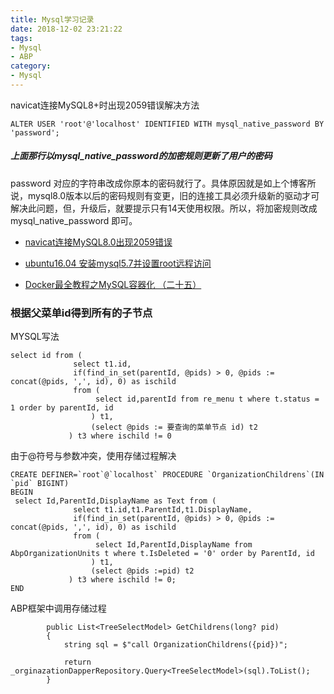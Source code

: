 ```yaml
---
title: Mysql学习记录
date: 2018-12-02 23:21:22
tags:
- Mysql
- ABP
category:
- Mysql
---
```




navicat连接MySQL8+时出现2059错误解决方法
~~~
ALTER USER 'root'@'localhost' IDENTIFIED WITH mysql_native_password BY 'password';
~~~

##### 上面那行以mysql_native_password的加密规则更新了用户的密码 

password 对应的字符串改成你原本的密码就行了。具体原因就是如上个博客所说，mysql8.0版本以后的密码规则有变更，旧的连接工具必须升级新的驱动才可解决此问题，但，升级后，就要提示只有14天使用权限。所以，将加密规则改成mysql_native_password 即可。
- [navicat连接MySQL8.0出现2059错误](https://blog.csdn.net/qq_29932025/article/details/80045716)

- [ubuntu16.04 安装mysql5.7并设置root远程访问](https://www.jianshu.com/p/73fb45b9da73)

- [Docker最全教程之MySQL容器化 （二十五）](https://mp.weixin.qq.com/s?__biz=MzU0Mzk1OTU2Mg==&mid=2247484623&idx=1&sn=b235bb5222ea3391f66f0be0812df49c&chksm=fb023baacc75b2bc8d45b81b9b99a3343ebc877802840a3963d14fc49ae0eda98651f1a9f86e&mpshare=1&scene=23&srcid=06101AKYKpn48TwJXL7VLQ17#rd)



### 根据父菜单id得到所有的子节点 
MYSQL写法 
```
select id from (
              select t1.id,
              if(find_in_set(parentId, @pids) > 0, @pids := concat(@pids, ',', id), 0) as ischild
              from (
                   select id,parentId from re_menu t where t.status = 1 order by parentId, id
                  ) t1,
                  (select @pids := 要查询的菜单节点 id) t2
             ) t3 where ischild != 0

```


由于@符号与参数冲突，使用存储过程解决
```
CREATE DEFINER=`root`@`localhost` PROCEDURE `OrganizationChildrens`(IN `pid` BIGINT)
BEGIN
 select Id,ParentId,DisplayName as Text from (
              select t1.id,t1.ParentId,t1.DisplayName,
              if(find_in_set(parentId, @pids) > 0, @pids := concat(@pids, ',', id), 0) as ischild
              from (
                   select Id,ParentId,DisplayName from AbpOrganizationUnits t where t.IsDeleted = '0' order by ParentId, id
                  ) t1,
                  (select @pids :=pid) t2
             ) t3 where ischild != 0; 
END
```

ABP框架中调用存储过程
```
        public List<TreeSelectModel> GetChildrens(long? pid)
        {
            string sql = $"call OrganizationChildrens({pid})";

            return _orginazationDapperRepository.Query<TreeSelectModel>(sql).ToList();
        }
```